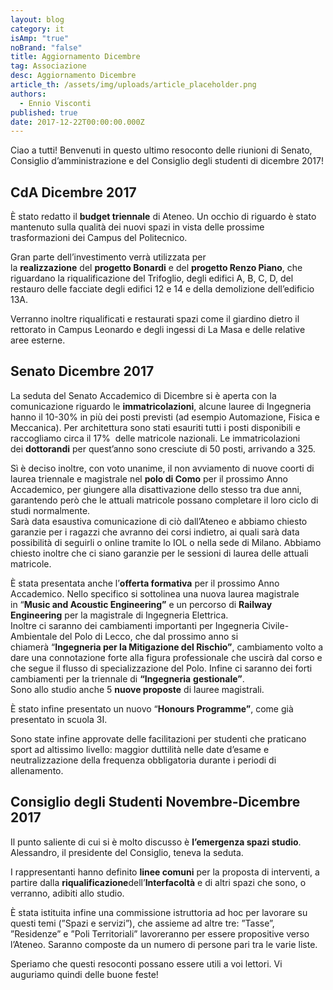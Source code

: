 ```yaml
---
layout: blog
category: it
isAmp: "true"
noBrand: "false"
title: Aggiornamento Dicembre
tag: Associazione
desc: Aggiornamento Dicembre
article_th: /assets/img/uploads/article_placeholder.png
authors:
  - Ennio Visconti
published: true
date: 2017-12-22T00:00:00.000Z
---
```


Ciao a tutti! Benvenuti in questo ultimo resoconto delle riunioni di Senato, Consiglio d’amministrazione e del Consiglio degli studenti di dicembre 2017!

CdA Dicembre 2017
-----------------

È stato redatto il **budget triennale** di Ateneo. Un occhio di riguardo è stato mantenuto sulla qualità dei nuovi spazi in vista delle prossime trasformazioni dei Campus del Politecnico.

Gran parte dell’investimento verrà utilizzata per la **realizzazione** del **progetto Bonardi** e del **progetto Renzo Piano**, che riguardano la riqualificazione del Trifoglio, degli edifici A, B, C, D, del restauro delle facciate degli edifici 12 e 14 e della demolizione dell’edificio 13A.

Verranno inoltre riqualificati e restaurati spazi come il giardino dietro il rettorato in Campus Leonardo e degli ingessi di La Masa e delle relative aree esterne.

Senato Dicembre 2017
--------------------

La seduta del Senato Accademico di Dicembre si è aperta con la comunicazione riguardo le **immatricolazioni**, alcune lauree di Ingegneria hanno il 10-30% in più dei posti previsti (ad esempio Automazione, Fisica e Meccanica). Per architettura sono stati esauriti tutti i posti disponibili e raccogliamo circa il 17%  delle matricole nazionali. Le immatricolazioni dei **dottorandi** per quest’anno sono cresciute di 50 posti, arrivando a 325.

Sì è deciso inoltre, con voto unanime, il non avviamento di nuove coorti di laurea triennale e magistrale nel **polo di Como** per il prossimo Anno Accademico, per giungere alla disattivazione dello stesso tra due anni, garantendo però che le attuali matricole possano completare il loro ciclo di studi normalmente.   
Sarà data esaustiva comunicazione di ciò dall’Ateneo e abbiamo chiesto garanzie per i ragazzi che avranno dei corsi indietro, ai quali sarà data possibilità di seguirli o online tramite lo IOL o nella sede di Milano. Abbiamo chiesto inoltre che ci siano garanzie per le sessioni di laurea delle attuali matricole.

È stata presentata anche l’**offerta formativa** per il prossimo Anno Accademico. Nello specifico si sottolinea una nuova laurea magistrale in “**Music and Acoustic Engineering”** e un percorso di **Railway Engineering** per la magistrale di Ingegneria Elettrica.   
Inoltre ci saranno dei cambiamenti importanti per Ingegneria Civile-Ambientale del Polo di Lecco, che dal prossimo anno si chiamerà “**Ingegneria per la Mitigazione del Rischio”**, cambiamento volto a dare una connotazione forte alla figura professionale che uscirà dal corso e che segue il flusso di specializzazione del Polo. Infine ci saranno dei forti cambiamenti per la triennale di **“Ingegneria** **gestionale”**.   
Sono allo studio anche 5 **nuove proposte** di lauree magistrali.

È stato infine presentato un nuovo “**Honours Programme”**, come già presentato in scuola 3I.

Sono state infine approvate delle facilitazioni per studenti che praticano sport ad altissimo livello: maggior duttilità nelle date d’esame e neutralizzazione della frequenza obbligatoria durante i periodi di allenamento.

**Consiglio degli Studenti Novembre-Dicembre 2017**
---------------------------------------------------

Il punto saliente di cui si è molto discusso è **l’emergenza spazi studio**. Alessandro, il presidente del Consiglio, teneva la seduta.

I rappresentanti hanno definito **linee comuni** per la proposta di interventi, a partire dalla **riqualificazione**dell’**Interfacoltà** e di altri spazi che sono, o verranno, adibiti allo studio.

È stata istituita infine una commissione istruttoria ad hoc per lavorare su questi temi (”Spazi e servizi”), che assieme ad altre tre: ”Tasse”, ”Residenze” e ”Poli Territoriali” lavoreranno per essere propositive verso l’Ateneo. Saranno composte da un numero di persone pari tra le varie liste.

Speriamo che questi resoconti possano essere utili a voi lettori. Vi auguriamo quindi delle buone feste!
